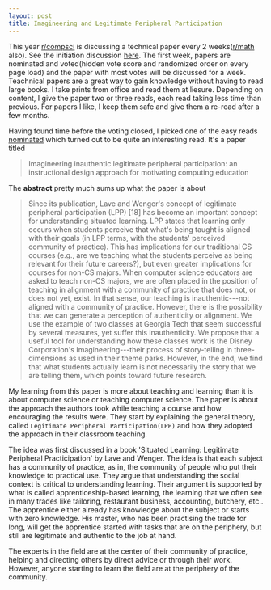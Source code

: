 ```yaml
---
layout: post
title: Imagineering and Legitimate Peripheral Participation
---
```


This year [r/compsci](http://www.reddit.com/r/compsci) is discussing a technical paper every 2 weeks([r/math](http://reddit.com/r/math) also). See the initiation discussion [here](http://www.reddit.com/r/compsci/comments/2qjrdv/would_anyone_be_interested_in_reading_a_paper/). The first week, papers are nominated and voted(hidden vote score and randomized order on every page load) and the paper with most votes will be discussed for a week. Teachnical papers are a great way to gain knowledge without having to read large books. I take prints from office and read them at liesure. Depending on content, I give the paper two or three reads, each read taking less time than previous. For papers I like, I keep them safe and give them a re-read after a few months.

Having found time before the voting closed, I picked one of the easy reads [nominated](http://www.reddit.com/r/compsci/comments/2qmghc/paper_nominations_and_voting_thread/cn7gp1i) which turned out to be quite an interesting read. It's a paper titled

>Imagineering inauthentic legitimate peripheral participation: an instructional design approach for motivating computing education

The **abstract** pretty much sums up what the paper is about

>Since its publication, Lave and Wenger's concept of legitimate peripheral participation (LPP) [18] has become an important concept for understanding situated learning. LPP states that learning only occurs when students perceive that what's being taught is aligned with their goals (in LPP terms, with the students' perceived community of practice). This has implications for our traditional CS courses (e.g., are we teaching what the students perceive as being relevant for their future careers?), but even greater implications for courses for non-CS majors. When computer science educators are asked to teach non-CS majors, we are often placed in the position of teaching in alignment with a community of practice that does not, or does not yet, exist. In that sense, our teaching is inauthentic---not aligned with a community of practice. However, there is the possibility that we can generate a perception of authenticity or alignment. We use the example of two classes at Georgia Tech that seem successful by several measures, yet suffer this inauthenticity. We propose that a useful tool for understanding how these classes work is the Disney Corporation's Imagineering---their process of story-telling in three-dimensions as used in their theme parks. However, in the end, we find that what students actually learn is not necessarily the story that we are telling them, which points toward future research.

My learning from this paper is more about teaching and learning than it is about computer science or teaching computer science. The paper is about the approach the authors took while teaching a course and how encouraging the results were. They start by explaining the general theory, called `Legitimate Peripheral Participation(LPP)` and how they adopted the approach in their classroom teaching.

The idea was first discussed in a book 'Situated Learning: Legitimate Peripheral Practicipation' by Lave and Wenger. The idea is that each subject has a community of practice, as in, the community of people who put their knowledge to practical use. They argue that understanding the social context is critical to understanding learning. Their argument is supported by what is called apprenticeship-based learning, the learning that we often see in many trades like tailoring, restaurant business, accounting, butchery, etc.. The apprentice either already has knowledge about the subject or starts with zero knowledge. His master, who has been practising the trade for long, will get the apprentice started with tasks that are on the periphery, but still are legitimate and authentic to the job at hand. 

The experts in the field are at the center of their community of practice, helping and directing others by direct advice or through their work. However, anyone starting to learn the field are at the periphery of the community.